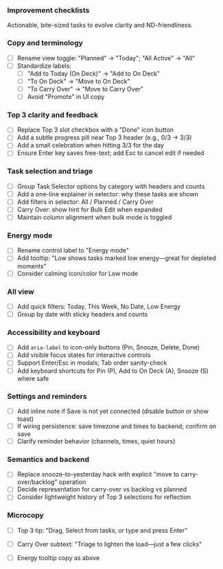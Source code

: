 ### Improvement checklists

Actionable, bite-sized tasks to evolve clarity and ND-friendliness.

### Copy and terminology

- [ ] Rename view toggle: "Planned" → "Today"; "All Active" → "All"
- [ ] Standardize labels:
  - [ ] "Add to Today (On Deck)" → "Add to On Deck"
  - [ ] "To On Deck" → "Move to On Deck"
  - [ ] "To Carry Over" → "Move to Carry Over"
  - [ ] Avoid "Promote" in UI copy

### Top 3 clarity and feedback

- [ ] Replace Top 3 slot checkbox with a "Done" icon button
- [ ] Add a subtle progress pill near Top 3 header (e.g., 0/3 → 3/3)
- [ ] Add a small celebration when hitting 3/3 for the day
- [ ] Ensure Enter key saves free-text; add Esc to cancel edit if needed

### Task selection and triage

- [ ] Group Task Selector options by category with headers and counts
- [ ] Add a one-line explainer in selector: why these tasks are shown
- [ ] Add filters in selector: All / Planned / Carry Over
- [ ] Carry Over: show hint for Bulk Edit when expanded
- [ ] Maintain column alignment when bulk mode is toggled

### Energy mode

- [ ] Rename control label to "Energy mode"
- [ ] Add tooltip: "Low shows tasks marked low energy—great for depleted moments"
- [ ] Consider calming icon/color for Low mode

### All view

- [ ] Add quick filters: Today, This Week, No Date, Low Energy
- [ ] Group by date with sticky headers and counts

### Accessibility and keyboard

- [ ] Add `aria-label` to icon-only buttons (Pin, Snooze, Delete, Done)
- [ ] Add visible focus states for interactive controls
- [ ] Support Enter/Esc in modals; Tab order sanity-check
- [ ] Add keyboard shortcuts for Pin (P), Add to On Deck (A), Snooze (S) where safe

### Settings and reminders

- [ ] Add inline note if Save is not yet connected (disable button or show toast)
- [ ] If wiring persistence: save timezone and times to backend; confirm on save
- [ ] Clarify reminder behavior (channels, times, quiet hours)

### Semantics and backend

- [ ] Replace snooze-to-yesterday hack with explicit "move to carry-over/backlog" operation
- [ ] Decide representation for carry-over vs backlog vs planned
- [ ] Consider lightweight history of Top 3 selections for reflection

### Microcopy

- [ ] Top 3 tip: "Drag, Select from tasks, or type and press Enter"
- [ ] Carry Over subtext: "Triage to lighten the load—just a few clicks"
- [ ] Energy tooltip copy as above


